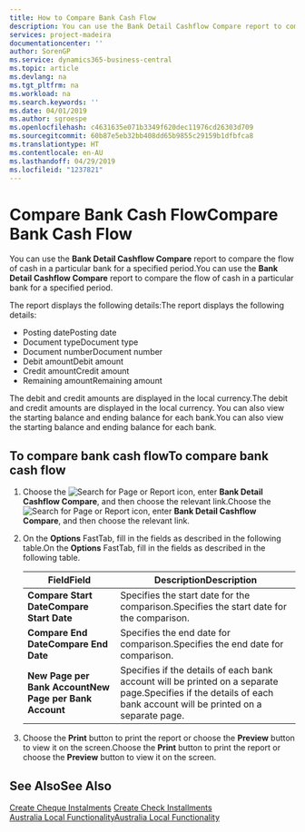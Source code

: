 ```yaml
---
title: How to Compare Bank Cash Flow
description: You can use the Bank Detail Cashflow Compare report to compare the flow of cash in a particular bank for a specified period.
services: project-madeira
documentationcenter: ''
author: SorenGP
ms.service: dynamics365-business-central
ms.topic: article
ms.devlang: na
ms.tgt_pltfrm: na
ms.workload: na
ms.search.keywords: ''
ms.date: 04/01/2019
ms.author: sgroespe
ms.openlocfilehash: c4631635e071b3349f620dec11976cd26303d709
ms.sourcegitcommit: 60b87e5eb32bb408dd65b9855c29159b1dfbfca8
ms.translationtype: HT
ms.contentlocale: en-AU
ms.lasthandoff: 04/29/2019
ms.locfileid: "1237821"
---
```

# <a name="compare-bank-cash-flow"></a><span data-ttu-id="2bbe7-103">Compare Bank Cash Flow</span><span class="sxs-lookup"><span data-stu-id="2bbe7-103">Compare Bank Cash Flow</span></span>
<span data-ttu-id="2bbe7-104">You can use the **Bank Detail Cashflow Compare** report to compare the flow of cash in a particular bank for a specified period.</span><span class="sxs-lookup"><span data-stu-id="2bbe7-104">You can use the **Bank Detail Cashflow Compare** report to compare the flow of cash in a particular bank for a specified period.</span></span>  

 <span data-ttu-id="2bbe7-105">The report displays the following details:</span><span class="sxs-lookup"><span data-stu-id="2bbe7-105">The report displays the following details:</span></span>  

-   <span data-ttu-id="2bbe7-106">Posting date</span><span class="sxs-lookup"><span data-stu-id="2bbe7-106">Posting date</span></span>  
-   <span data-ttu-id="2bbe7-107">Document type</span><span class="sxs-lookup"><span data-stu-id="2bbe7-107">Document type</span></span>  
-   <span data-ttu-id="2bbe7-108">Document number</span><span class="sxs-lookup"><span data-stu-id="2bbe7-108">Document number</span></span>  
-   <span data-ttu-id="2bbe7-109">Debit amount</span><span class="sxs-lookup"><span data-stu-id="2bbe7-109">Debit amount</span></span>  
-   <span data-ttu-id="2bbe7-110">Credit amount</span><span class="sxs-lookup"><span data-stu-id="2bbe7-110">Credit amount</span></span>  
-   <span data-ttu-id="2bbe7-111">Remaining amount</span><span class="sxs-lookup"><span data-stu-id="2bbe7-111">Remaining amount</span></span>  

<span data-ttu-id="2bbe7-112">The debit and credit amounts are displayed in the local currency.</span><span class="sxs-lookup"><span data-stu-id="2bbe7-112">The debit and credit amounts are displayed in the local currency.</span></span> <span data-ttu-id="2bbe7-113">You can also view the starting balance and ending balance for each bank.</span><span class="sxs-lookup"><span data-stu-id="2bbe7-113">You can also view the starting balance and ending balance for each bank.</span></span>  

## <a name="to-compare-bank-cash-flow"></a><span data-ttu-id="2bbe7-114">To compare bank cash flow</span><span class="sxs-lookup"><span data-stu-id="2bbe7-114">To compare bank cash flow</span></span>  

1.  <span data-ttu-id="2bbe7-115">Choose the ![Search for Page or Report](../../media/ui-search/search_small.png "Search for Page or Report icon") icon, enter **Bank Detail Cashflow Compare**, and then choose the relevant link.</span><span class="sxs-lookup"><span data-stu-id="2bbe7-115">Choose the ![Search for Page or Report](../../media/ui-search/search_small.png "Search for Page or Report icon") icon, enter **Bank Detail Cashflow Compare**, and then choose the relevant link.</span></span>  
2.  <span data-ttu-id="2bbe7-116">On the **Options** FastTab, fill in the fields as described in the following table.</span><span class="sxs-lookup"><span data-stu-id="2bbe7-116">On the **Options** FastTab, fill in the fields as described in the following table.</span></span>  

    |<span data-ttu-id="2bbe7-117">Field</span><span class="sxs-lookup"><span data-stu-id="2bbe7-117">Field</span></span>|<span data-ttu-id="2bbe7-118">Description</span><span class="sxs-lookup"><span data-stu-id="2bbe7-118">Description</span></span>|  
    |---------------------------------|---------------------------------------|  
    |<span data-ttu-id="2bbe7-119">**Compare Start Date**</span><span class="sxs-lookup"><span data-stu-id="2bbe7-119">**Compare Start Date**</span></span>|<span data-ttu-id="2bbe7-120">Specifies the start date for the comparison.</span><span class="sxs-lookup"><span data-stu-id="2bbe7-120">Specifies the start date for the comparison.</span></span>|  
    |<span data-ttu-id="2bbe7-121">**Compare End Date**</span><span class="sxs-lookup"><span data-stu-id="2bbe7-121">**Compare End Date**</span></span>|<span data-ttu-id="2bbe7-122">Specifies the end date for comparison.</span><span class="sxs-lookup"><span data-stu-id="2bbe7-122">Specifies the end date for comparison.</span></span>|  
    |<span data-ttu-id="2bbe7-123">**New Page per Bank Account**</span><span class="sxs-lookup"><span data-stu-id="2bbe7-123">**New Page per Bank Account**</span></span>|<span data-ttu-id="2bbe7-124">Specifies if the details of each bank account will be printed on a separate page.</span><span class="sxs-lookup"><span data-stu-id="2bbe7-124">Specifies if the details of each bank account will be printed on a separate page.</span></span>|  

3.  <span data-ttu-id="2bbe7-125">Choose the **Print** button to print the report or choose the **Preview** button to view it on the screen.</span><span class="sxs-lookup"><span data-stu-id="2bbe7-125">Choose the **Print** button to print the report or choose the **Preview** button to view it on the screen.</span></span>  

## <a name="see-also"></a><span data-ttu-id="2bbe7-126">See Also</span><span class="sxs-lookup"><span data-stu-id="2bbe7-126">See Also</span></span>  
 <span data-ttu-id="2bbe7-127">[Create Cheque Instalments](how-to-create-check-installments.md) </span><span class="sxs-lookup"><span data-stu-id="2bbe7-127">[Create Check Installments](how-to-create-check-installments.md) </span></span>  
 [<span data-ttu-id="2bbe7-128">Australia Local Functionality</span><span class="sxs-lookup"><span data-stu-id="2bbe7-128">Australia Local Functionality</span></span>](australia-local-functionality.md)
